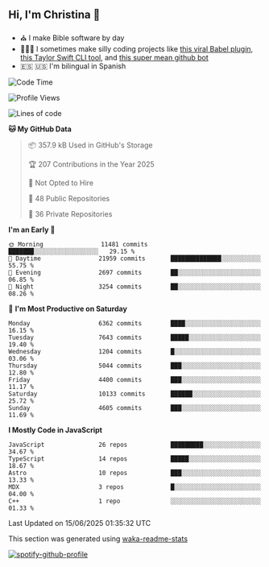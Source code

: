 ## Hi, I'm Christina 👋

- ⛪️ I make Bible software by day
- 👩🏼‍💻 I sometimes make silly coding projects like [this viral Babel plugin](https://www.instagram.com/reel/Cxvwz76vBus/), [this Taylor Swift CLI tool](https://github.com/christina-de-martinez/swift-commits), and [this super mean github bot](https://github.com/christina-de-martinez/roast-my-code)
- 🇪🇸 🇺🇸 I'm bilingual in Spanish

<!--START_SECTION:waka-->
![Code Time](http://img.shields.io/badge/Code%20Time-200%20hrs%2045%20mins-blue)

![Profile Views](http://img.shields.io/badge/Profile%20Views-0-blue)

![Lines of code](https://img.shields.io/badge/From%20Hello%20World%20I%27ve%20Written-24.9%20million%20lines%20of%20code-blue)

**🐱 My GitHub Data** 

> 📦 357.9 kB Used in GitHub's Storage 
 > 
> 🏆 207 Contributions in the Year 2025
 > 
> 🚫 Not Opted to Hire
 > 
> 📜 48 Public Repositories 
 > 
> 🔑 36 Private Repositories 
 > 
**I'm an Early 🐤** 

```text
🌞 Morning                11481 commits       ███████░░░░░░░░░░░░░░░░░░   29.15 % 
🌆 Daytime                21959 commits       ██████████████░░░░░░░░░░░   55.75 % 
🌃 Evening                2697 commits        ██░░░░░░░░░░░░░░░░░░░░░░░   06.85 % 
🌙 Night                  3254 commits        ██░░░░░░░░░░░░░░░░░░░░░░░   08.26 % 
```
📅 **I'm Most Productive on Saturday** 

```text
Monday                   6362 commits        ████░░░░░░░░░░░░░░░░░░░░░   16.15 % 
Tuesday                  7643 commits        █████░░░░░░░░░░░░░░░░░░░░   19.40 % 
Wednesday                1204 commits        █░░░░░░░░░░░░░░░░░░░░░░░░   03.06 % 
Thursday                 5044 commits        ███░░░░░░░░░░░░░░░░░░░░░░   12.80 % 
Friday                   4400 commits        ███░░░░░░░░░░░░░░░░░░░░░░   11.17 % 
Saturday                 10133 commits       ██████░░░░░░░░░░░░░░░░░░░   25.72 % 
Sunday                   4605 commits        ███░░░░░░░░░░░░░░░░░░░░░░   11.69 % 
```


**I Mostly Code in JavaScript** 

```text
JavaScript               26 repos            █████████░░░░░░░░░░░░░░░░   34.67 % 
TypeScript               14 repos            █████░░░░░░░░░░░░░░░░░░░░   18.67 % 
Astro                    10 repos            ███░░░░░░░░░░░░░░░░░░░░░░   13.33 % 
MDX                      3 repos             █░░░░░░░░░░░░░░░░░░░░░░░░   04.00 % 
C++                      1 repo              ░░░░░░░░░░░░░░░░░░░░░░░░░   01.33 % 
```




 Last Updated on 15/06/2025 01:35:32 UTC
<!--END_SECTION:waka-->

This section was generated using [waka-readme-stats](https://github.com/anmol098/waka-readme-stats)

[![spotify-github-profile](https://spotify-github-profile.kittinanx.com/api/view?uid=1228436873&cover_image=true&theme=default&show_offline=false&background_color=121212&interchange=false&bar_color=53b14f&bar_color_cover=false)](https://spotify-github-profile.kittinanx.com/api/view?uid=1228436873&redirect=true)